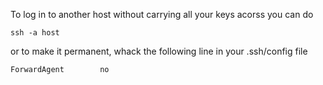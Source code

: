 To log in to another host without carrying all your keys acorss you can
do

`ssh -a host`

or to make it permanent, whack the following line in your .ssh/config
file

`ForwardAgent        no`
